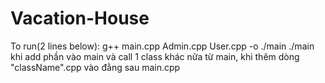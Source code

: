 # Vacation-House
To run(2 lines below):
g++ main.cpp Admin.cpp User.cpp -o ./main
./main
khi add phần vào main và call 1 class khác nữa từ main, khi thêm dòng "className".cpp vào đằng sau main.cpp
